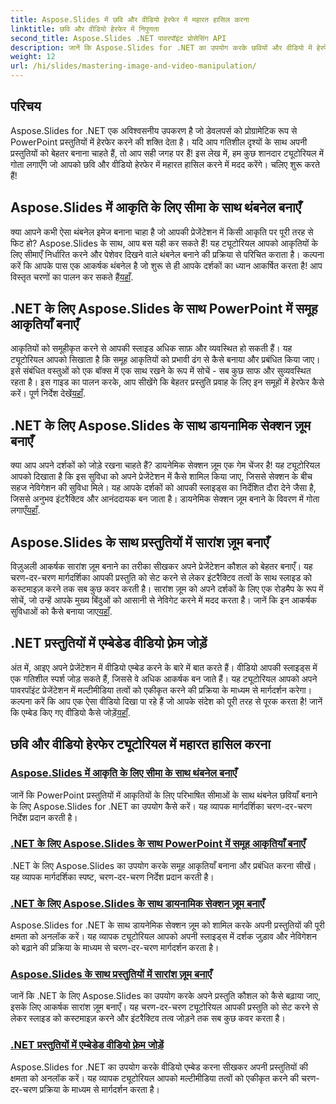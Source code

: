 ```yaml
---
title: Aspose.Slides में छवि और वीडियो हेरफेर में महारत हासिल करना
linktitle: छवि और वीडियो हेरफेर में निपुणता
second_title: Aspose.Slides .NET पावरपॉइंट प्रोसेसिंग API
description: जानें कि Aspose.Slides for .NET का उपयोग करके छवियों और वीडियो में हेरफेर करके अपनी प्रस्तुतियों को कैसे बेहतर बनाया जाए। यह व्यापक गाइड चरण-दर-चरण ट्यूटोरियल को कवर करती है।
weight: 12
url: /hi/slides/mastering-image-and-video-manipulation/
---
```

## परिचय

Aspose.Slides for .NET एक अविश्वसनीय उपकरण है जो डेवलपर्स को प्रोग्रामेटिक रूप से PowerPoint प्रस्तुतियों में हेरफेर करने की शक्ति देता है। यदि आप गतिशील दृश्यों के साथ अपनी प्रस्तुतियों को बेहतर बनाना चाहते हैं, तो आप सही जगह पर हैं! इस लेख में, हम कुछ शानदार ट्यूटोरियल में गोता लगाएँगे जो आपको छवि और वीडियो हेरफेर में महारत हासिल करने में मदद करेंगे। चलिए शुरू करते हैं!

## Aspose.Slides में आकृति के लिए सीमा के साथ थंबनेल बनाएँ

 क्या आपने कभी ऐसा थंबनेल इमेज बनाना चाहा है जो आपकी प्रेजेंटेशन में किसी आकृति पर पूरी तरह से फिट हो? Aspose.Slides के साथ, आप बस यही कर सकते हैं! यह ट्यूटोरियल आपको आकृतियों के लिए सीमाएँ निर्धारित करने और पेशेवर दिखने वाले थंबनेल बनाने की प्रक्रिया से परिचित कराता है। कल्पना करें कि आपके पास एक आकर्षक थंबनेल है जो शुरू से ही आपके दर्शकों का ध्यान आकर्षित करता है! आप विस्तृत चरणों का पालन कर सकते हैं[यहाँ](./create-thumbnail-bounds-shape/).

## .NET के लिए Aspose.Slides के साथ PowerPoint में समूह आकृतियाँ बनाएँ

आकृतियों को समूहीकृत करने से आपकी स्लाइड अधिक साफ़ और व्यवस्थित हो सकती हैं। यह ट्यूटोरियल आपको सिखाता है कि समूह आकृतियों को प्रभावी ढंग से कैसे बनाया और प्रबंधित किया जाए। इसे संबंधित वस्तुओं को एक बॉक्स में एक साथ रखने के रूप में सोचें - सब कुछ साफ और सुव्यवस्थित रहता है। इस गाइड का पालन करके, आप सीखेंगे कि बेहतर प्रस्तुति प्रवाह के लिए इन समूहों में हेरफेर कैसे करें। पूर्ण निर्देश देखें[यहाँ](./create-group-shapes/).

## .NET के लिए Aspose.Slides के साथ डायनामिक सेक्शन ज़ूम बनाएँ

 क्या आप अपने दर्शकों को जोड़े रखना चाहते हैं? डायनेमिक सेक्शन ज़ूम एक गेम चेंजर है! यह ट्यूटोरियल आपको दिखाता है कि इस सुविधा को अपने प्रेजेंटेशन में कैसे शामिल किया जाए, जिससे सेक्शन के बीच सहज नेविगेशन की सुविधा मिले। यह आपके दर्शकों को आपकी स्लाइड्स का निर्देशित दौरा देने जैसा है, जिससे अनुभव इंटरैक्टिव और आनंददायक बन जाता है। डायनेमिक सेक्शन ज़ूम बनाने के विवरण में गोता लगाएँ[यहाँ](./create-dynamic-section-zoom/).

## Aspose.Slides के साथ प्रस्तुतियों में सारांश ज़ूम बनाएँ

विज़ुअली आकर्षक सारांश ज़ूम बनाने का तरीका सीखकर अपने प्रेजेंटेशन कौशल को बेहतर बनाएँ। यह चरण-दर-चरण मार्गदर्शिका आपकी प्रस्तुति को सेट करने से लेकर इंटरैक्टिव तत्वों के साथ स्लाइड को कस्टमाइज़ करने तक सब कुछ कवर करती है। सारांश ज़ूम को अपने दर्शकों के लिए एक रोडमैप के रूप में सोचें, जो उन्हें आपके मुख्य बिंदुओं को आसानी से नेविगेट करने में मदद करता है। जानें कि इन आकर्षक सुविधाओं को कैसे बनाया जाए[यहाँ](./create-summary-zoom/).

## .NET प्रस्तुतियों में एम्बेडेड वीडियो फ़्रेम जोड़ें

 अंत में, आइए अपने प्रेजेंटेशन में वीडियो एम्बेड करने के बारे में बात करते हैं। वीडियो आपकी स्लाइड्स में एक गतिशील स्पर्श जोड़ सकते हैं, जिससे वे अधिक आकर्षक बन जाते हैं। यह ट्यूटोरियल आपको अपने पावरपॉइंट प्रेजेंटेशन में मल्टीमीडिया तत्वों को एकीकृत करने की प्रक्रिया के माध्यम से मार्गदर्शन करेगा। कल्पना करें कि आप एक ऐसा वीडियो दिखा पा रहे हैं जो आपके संदेश को पूरी तरह से पूरक करता है! जानें कि एम्बेड किए गए वीडियो कैसे जोड़ें[यहाँ](./add-embedded-videos-frame/).

## छवि और वीडियो हेरफेर ट्यूटोरियल में महारत हासिल करना
### [Aspose.Slides में आकृति के लिए सीमा के साथ थंबनेल बनाएँ](./create-thumbnail-bounds-shape/)
जानें कि PowerPoint प्रस्तुतियों में आकृतियों के लिए परिभाषित सीमाओं के साथ थंबनेल छवियाँ बनाने के लिए Aspose.Slides for .NET का उपयोग कैसे करें। यह व्यापक मार्गदर्शिका चरण-दर-चरण निर्देश प्रदान करती है।
### [.NET के लिए Aspose.Slides के साथ PowerPoint में समूह आकृतियाँ बनाएँ](./create-group-shapes/)
.NET के लिए Aspose.Slides का उपयोग करके समूह आकृतियाँ बनाना और प्रबंधित करना सीखें। यह व्यापक मार्गदर्शिका स्पष्ट, चरण-दर-चरण निर्देश प्रदान करती है।
### [.NET के लिए Aspose.Slides के साथ डायनामिक सेक्शन ज़ूम बनाएँ](./create-dynamic-section-zoom/)
Aspose.Slides for .NET के साथ डायनेमिक सेक्शन ज़ूम को शामिल करके अपनी प्रस्तुतियों की पूरी क्षमता को अनलॉक करें। यह व्यापक ट्यूटोरियल आपको अपनी स्लाइड्स में दर्शक जुड़ाव और नेविगेशन को बढ़ाने की प्रक्रिया के माध्यम से चरण-दर-चरण मार्गदर्शन करता है।
### [Aspose.Slides के साथ प्रस्तुतियों में सारांश ज़ूम बनाएँ](./create-summary-zoom/)
जानें कि .NET के लिए Aspose.Slides का उपयोग करके अपने प्रस्तुति कौशल को कैसे बढ़ाया जाए, इसके लिए आकर्षक सारांश ज़ूम बनाएँ। यह चरण-दर-चरण ट्यूटोरियल आपकी प्रस्तुति को सेट करने से लेकर स्लाइड को कस्टमाइज़ करने और इंटरैक्टिव तत्व जोड़ने तक सब कुछ कवर करता है।
### [.NET प्रस्तुतियों में एम्बेडेड वीडियो फ़्रेम जोड़ें](./add-embedded-videos-frame/)
Aspose.Slides for .NET का उपयोग करके वीडियो एम्बेड करना सीखकर अपनी प्रस्तुतियों की क्षमता को अनलॉक करें। यह व्यापक ट्यूटोरियल आपको मल्टीमीडिया तत्वों को एकीकृत करने की चरण-दर-चरण प्रक्रिया के माध्यम से मार्गदर्शन करता है।